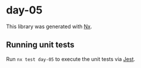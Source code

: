 # day-05

This library was generated with [Nx](https://nx.dev).

## Running unit tests

Run `nx test day-05` to execute the unit tests via [Jest](https://jestjs.io).
